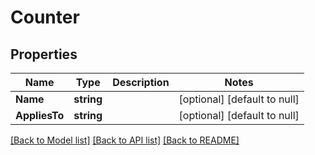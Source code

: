 # Counter

## Properties
Name | Type | Description | Notes
------------ | ------------- | ------------- | -------------
**Name** | **string** |  | [optional] [default to null]
**AppliesTo** | **string** |  | [optional] [default to null]

[[Back to Model list]](../README.md#documentation-for-models) [[Back to API list]](../README.md#documentation-for-api-endpoints) [[Back to README]](../README.md)


